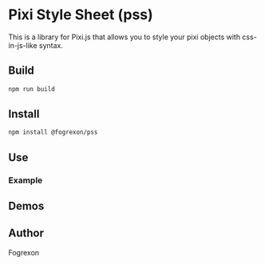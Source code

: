# Pixi Style Sheet (pss)

This is a library for Pixi.js that allows you to style your pixi objects with css-in-js-like syntax.

## Build

```bash
npm run build
```

## Install

```bash
npm install @fogrexon/pss
```

## Use



### Example

## Demos


## Author

Fogrexon
